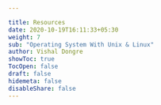 ```yaml
---

title: Resources
date: 2020-10-19T16:11:33+05:30
weight: 7
sub: "Operating System With Unix & Linux"
author: Vishal Dongre
showToc: true
TocOpen: false
draft: false
hidemeta: false
disableShare: false
---
```



